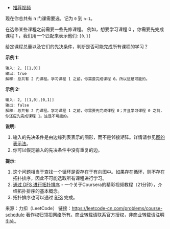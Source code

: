 * [推荐视频](https://www.bilibili.com/video/av17399461?from=search&seid=25583268152382115)

现在你总共有 n 门课需要选，记为 ```0``` 到 ```n-1```。

在选修某些课程之前需要一些先修课程。 例如，想要学习课程 0 ，你需要先完成课程 1 ，我们用一个匹配来表示他们: ```[0,1]```

给定课程总量以及它们的先决条件，判断是否可能完成所有课程的学习？

**示例 1:**
```
输入: 2, [[1,0]] 
输出: true
解释: 总共有 2 门课程。学习课程 1 之前，你需要完成课程 0。所以这是可能的。
```
**示例 2:**
```
输入: 2, [[1,0],[0,1]]
输出: false
解释: 总共有 2 门课程。学习课程 1 之前，你需要先完成​课程 0；并且学习课程 0 之前，你还应先完成课程 1。这是不可能的。
```
**说明:**

1. 输入的先决条件是由边缘列表表示的图形，而不是邻接矩阵。详情请参见[图的表示法](https://blog.csdn.net/woaidapaopao/article/details/51732947)。
2. 你可以假定输入的先决条件中没有重复的边。

**提示:**

1. 这个问题相当于查找一个循环是否存在于有向图中。如果存在循环，则不存在拓扑排序，因此不可能选取所有课程进行学习。
2. [通过 DFS 进行拓扑排序](https://www.bilibili.com/video/av17399461?from=search&seid=5313505955007178505) - 一个关于Coursera的精彩视频教程（21分钟），介绍拓扑排序的基本概念。
3. 拓扑排序也可以通过 [BFS](https://baike.baidu.com/item/宽度优先搜索/5224802?fr=aladdin&fromid=2148012&fromtitle=广度优先搜索) 完成。

来源：力扣（LeetCode）
链接：https://leetcode-cn.com/problems/course-schedule
著作权归领扣网络所有。商业转载请联系官方授权，非商业转载请注明出处。
